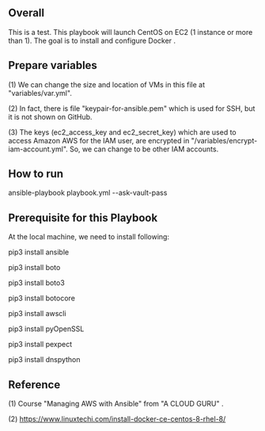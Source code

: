 ## Overall
This is a test. This playbook will launch CentOS on EC2 (1 instance or more than 1).  The goal is to install and configure Docker .


## Prepare variables
(1) We can change the size and location of VMs in this file at "variables/var.yml". 

(2) In fact, there is file "keypair-for-ansible.pem" which is used for SSH, but it is not shown on GitHub.

(3) The keys (ec2_access_key and ec2_secret_key) which are used to access Amazon AWS for the IAM user, are encrypted in "/variables/encrypt-iam-account.yml". So, we can change to be other IAM accounts.

## How to run 
ansible-playbook playbook.yml --ask-vault-pass


## Prerequisite for this Playbook
At the local machine, we need to install following:

pip3 install ansible

pip3 install boto

pip3 install boto3

pip3 install botocore

pip3 install awscli

pip3 install pyOpenSSL

pip3 install pexpect

pip3 install dnspython


## Reference
(1) Course "Managing AWS with Ansible" from "A CLOUD GURU" .

(2) https://www.linuxtechi.com/install-docker-ce-centos-8-rhel-8/
